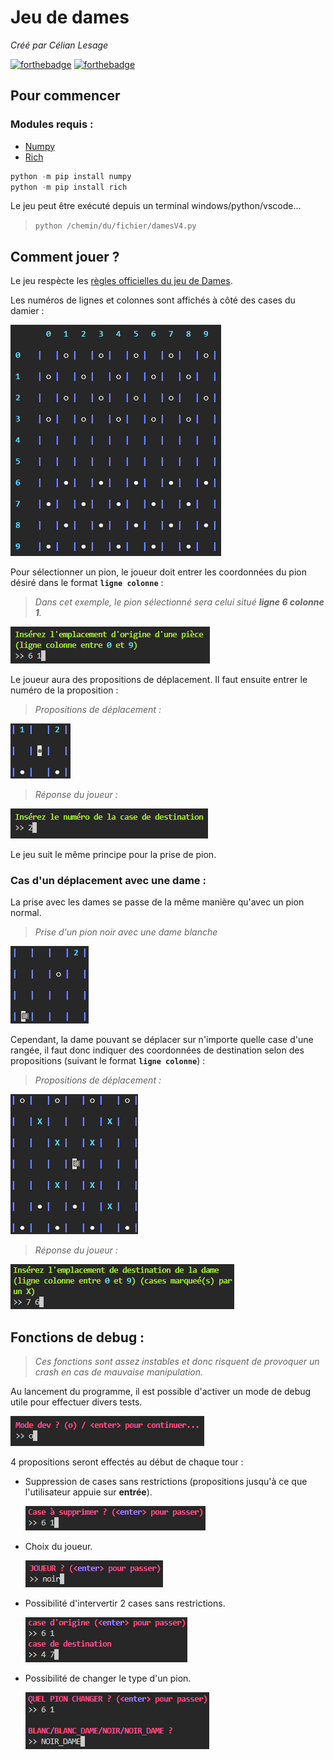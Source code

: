 # Jeu de dames
_Créé par Célian Lesage_

[![forthebadge](https://forthebadge.com/images/badges/made-with-python.svg)](https://forthebadge.com) [![forthebadge](https://forthebadge.com/images/badges/built-with-love.svg)](https://forthebadge.com)
## Pour commencer

### Modules requis :

* [Numpy](https://github.com/numpy/numpy)
* [Rich](https://github.com/Textualize/rich)
```powershell
python -m pip install numpy
python -m pip install rich
```

Le jeu peut être exécuté depuis un terminal windows/python/vscode...

>`python /chemin/du/fichier/damesV4.py`

## Comment jouer ?
Le jeu respècte les [règles officielles du jeu de Dames](http://www.ffjd.fr/Web/index.php?page=reglesdujeu).

Les numéros de lignes et colonnes sont affichés à côté des cases du damier :

![Image](img/damier.png)

Pour sélectionner un pion, le joueur doit entrer les coordonnées du pion désiré dans le format **`ligne colonne`** :

>*Dans cet exemple, le pion sélectionné sera celui situé **ligne 6 colonne 1**.*

![Image](img/exemple1.png)

Le joueur aura des propositions de déplacement. Il faut ensuite entrer le numéro de la proposition :

>*Propositions de déplacement :*

![Image](img/exemple2.png)

>*Réponse du joueur :* 

![Image](img/exemple3.png)

Le jeu suit le même principe pour la prise de pion.

### Cas d'un déplacement avec une dame :

La prise avec les dames se passe de la même manière qu'avec un pion normal.

>*Prise d'un pion noir avec une dame blanche*

![Image](img/exemple4.png)

Cependant, la dame pouvant se déplacer sur n'importe quelle case d'une rangée, il faut donc indiquer des coordonnées de destination selon des propositions (suivant le format **`ligne colonne`**) :

>*Propositions de déplacement :*

![Image](img/exemple5.png)

>*Réponse du joueur :*

![Image](img/exemple6.png)

## Fonctions de debug :

>*Ces fonctions sont assez instables et donc risquent de provoquer un crash en cas de mauvaise manipulation.*

Au lancement du programme, il est possible d'activer un mode de debug utile pour effectuer divers tests.

![Image](img/exemple7.png)

4 propositions seront effectés au début de chaque tour :

* Suppression de cases sans restrictions (propositions jusqu'à ce que l'utilisateur appuie sur **entrée**).

    ![Image](img/exemple8.png)

* Choix du joueur.

    ![Image](img/exemple9.png)


* Possibilité d'intervertir 2 cases sans restrictions.

    ![Image](img/exemple10.png)

* Possibilité de changer le type d'un pion.

    ![Image](img/exemple11.png)